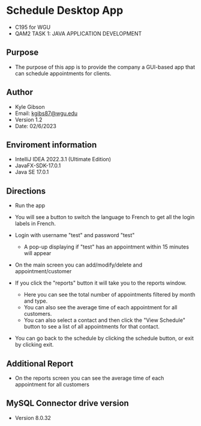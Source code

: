 # Schedule Desktop App
- C195 for WGU
- QAM2 TASK 1: JAVA APPLICATION DEVELOPMENT

## Purpose
- The purpose of this app is to provide the company a GUI-based app that can schedule appointments for clients.

## Author
- Kyle Gibson
- Email: kgibs87@wgu.edu
- Version 1.2
- Date: 02/6/2023

## Enviroment information
- IntelliJ IDEA 2022.3.1 (Ultimate Edition)
- JavaFX-SDK-17.0.1
- Java SE 17.0.1

## Directions
- Run the app
- You will see a button to switch the language to French to get all the login labels in French.
- Login with username "test" and password "test"
  - A pop-up displaying if "test" has an appointment within 15 minutes will appear
- On the main screen you can add/modify/delete and appointment/customer

- If you click the "reports" button it will take you to the reports window.
  - Here you can see the total number of appointments filtered by month and type.
  - You can also see the average time of each appointment for all customers. 
  - You can also select a contact and then click the "View Schedule" button to see a list of all appointments for that contact.
- You can go back to the schedule by clicking the schedule button, or exit by clicking exit.

## Additional Report
- On the reports screen you can see the average time of each appointment for all customers

## MySQL Connector drive version
- Version 8.0.32